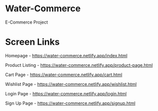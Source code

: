 # Water-Commerce
 E-Commerce Project
 
# Screen Links

Homepage - https://water-commerce.netlify.app/index.html

Product Listing - https://water-commerce.netlify.app/product-page.html

Cart Page - https://water-commerce.netlify.app/cart.html

Wishlist Page - https://water-commerce.netlify.app/wishlist.html

Login Page - https://water-commerce.netlify.app/login.html

Sign Up Page - https://water-commerce.netlify.app/signup.html


